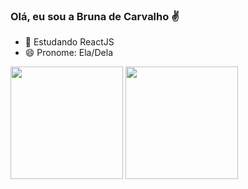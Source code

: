 ### Olá, eu sou a Bruna de Carvalho ✌️

- 🌱 Estudando ReactJS
- 😄 Pronome: Ela/Dela

<div>
<img height="180px"
src="https://github-readme-stats.vercel.app/api?username=BrunaDeCarvalho&show_icons=true&theme=dracula&include_all_commits=true&count_private=true%22" />
<img height="180px" 
src= "https://github-readme-stats.vercel.app/api/top-langs/?username=BrunaDeCarvalho&layout=compact&langs_count=16&theme=dracula" />
</div>
